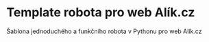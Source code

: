 # Template robota pro web Alík.cz
Šablona jednoduchého a funkčního robota v Pythonu pro web Alík.cz
